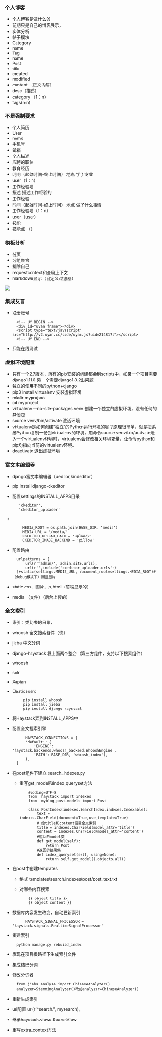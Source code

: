### 个人博客 ###
* 个人博客是做什么的
 * 前期只是自己的博客展示，
* 实体分析
* 帖子模块
* Category
 * name
* Tag
 * name 
* Post
 * title
 * created
 * modified
 * content （正文内容）
 * desc（描述） 
 * category （1：n）
 * tags(n:n)

### 不是强制要求 ###
* 个人简历
* User
 * name
 * 手机号
 * 邮箱
 * 个人描述
 * 应聘的职位
* 教育经历
 * 时间（起始时间-终止时间） 地点  学了专业  
 * user（1：n）
* 工作经验项
 * 描述  描述工作经验的 
* 工作经验
 *  时间（起始时间-终止时间） 地点  做了什么事情
 *  工作经验项（1：n）
 *  user（user）  
* 技能
 * 技能点  （）  


### 模板分析 ###
* 分页
* 分组聚合
* 排除自己
* requestcontext和全局上下文
* markdown显示（自定义过滤器） 

![](https://i.imgur.com/uIzwotc.png)
### 集成友言 ###
* 注册账号


		<!-- UY BEGIN -->
		<div id="uyan_frame"></div>
		<script type="text/javascript" src="http://v2.uyan.cc/code/uyan.js?uid=2148171"></script>
		<!-- UY END -->
* 只能在线测试

### 虚拟环境配置 ###
* 只有一个2.7版本，所有的pip安装的组建都会到scripts中，如果一个项目需要django1.11.6 另一个需要django1.8.2出问题
* 独立的使用不同的python+django
*  pip3 install virtualenv 安装虚拟环境
*  mkdir myproject
*  cd myproject
*   virtualenv --no-site-packages venv 创建一个独立的虚拟环境，没有任何的其他包
*   source venv/bin/activate 激活环境
*   virtualenv是如何创建“独立”的Python运行环境的呢？原理很简单，就是把系统Python复制一份到virtualenv的环境，用命令source venv/bin/activate进入一个virtualenv环境时，virtualenv会修改相关环境变量，让命令python和pip均指向当前的virtualenv环境。
*   deactivate  退出虚拟环境

### 富文本编辑器 ###
* django富文本编辑器（ueditor,kindeditor）
* pip install django-ckeditor
* 配置settings的INSTALL_APPS目录

		 'ckeditor',
   		 'ckeditor_uploader'
* 
			

			MEDIA_ROOT = os.path.join(BASE_DIR, 'media')
			MEDIA_URL = '/media/'
			CKEDITOR_UPLOAD_PATH = 'upload/'
			CKEDITOR_IMAGE_BACKEND = 'pillow'
* 配置路由


		urlpatterns = [
		    url(r'^admin/', admin.site.urls),
		    url(r'',include('ckeditor_uploader.urls'))
		]+static(settings.MEDIA_URL, document_root=settings.MEDIA_ROOT)#（debug模式下）回显图片


* static css，图片，js,html（前端显示的）
* media （文件）（后台上传的）
### 全文索引 ###
* 索引：类比书的目录，
* whoosh 全文搜索组件（快）
* jieba 中文分词
* django-haystack 将上面两个整合（第三方组件，支持以下搜索组件）
 * whoosh
 * solr
 * Xapian
 * Elasticsearc 

			pip install whoosh
			pip install jieba
			pip install django-haystack 
* 将Haystack弄到INSTALL_APPS中
* 配置全文搜索引擎

			HAYSTACK_CONNECTIONS = {
		    'default': {
		        'ENGINE': 'haystack.backends.whoosh_backend.WhooshEngine',
		        'PATH': BASE_DIR, 'whoosh_index'),
		    },
		}
 
* 在post组件下建立 search_indexes.py
  * 重写get_model和index_queryset方法


			#coding=UTF-8
			from  haystack import indexes
			from  myblog_post.models import Post
			
			class PostIndex(indexes.SearchIndex,indexes.Indexable):
			    text = indexes.CharField(document=True,use_template=True)
			    # 给title和content设置全文索引
			    title = indexes.CharField(model_attr='title')
			    content = indexes.CharField(model_attr='content')
			    #返回的model类
			    def get_model(self):
			        return Post
			    #返回的结果集
			    def index_queryset(self, using=None):
			        return self.get_model().objects.all()

* 在post中创建templates
  * 格式 templates/search/indexes/post/post_text.txt
  * 对哪些内容搜索

			{{ object.title }}
			{{ object.content }}
 
* 数据库内容发生改变，自动更新索引
			
			HAYSTACK_SIGNAL_PROCESSOR = 'haystack.signals.RealtimeSignalProcessor'  
* 重建索引

		python manage.py rebuild_index
 * 发现在项目根路径下生成索引文件

* 集成结巴分词
* 修改分词器

		from jieba.analyse import ChineseAnalyzer()
		analyzer=StemmingAnalyzer()改成analyzer=ChineseAnalyzer()
* 重新生成索引
			  
* url配置
		url(r'^search/', mysearch), 
		
* 继承haystack.views.SearchView	
* 重写extra_context方法
						
		
